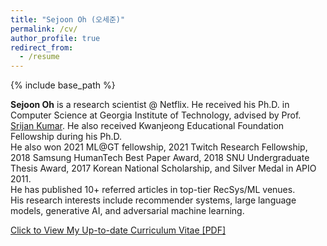 ```yaml
---
title: "Sejoon Oh (오세준)"
permalink: /cv/
author_profile: true
redirect_from:
  - /resume
---
```


{% include base_path %}

**Sejoon Oh** is a research scientist @ Netflix. He received his Ph.D. in Computer Science at Georgia Institute of Technology, advised by Prof. [Srijan Kumar](https://www.cc.gatech.edu/~srijan/).
He also received Kwanjeong Educational Foundation Fellowship during his Ph.D.  
He also won 2021 ML@GT fellowship, 2021 Twitch Research Fellowship, 2018 Samsung HumanTech Best Paper Award, 2018 SNU Undergraduate Thesis Award, 2017 Korean National Scholarship, and Silver Medal in APIO 2011.  
He has published 10+ referred articles in top-tier RecSys/ML venues.  
His research interests include recommender systems, large language models, generative AI, and adversarial machine learning. 

[Click to View My Up-to-date Curriculum Vitae [PDF]](https://github.com/sejoonoh/sejoonoh.github.io/blob/master/files/CV_Sejoon_Oh_Latest.pdf)

<!-- <embed src="http://lantaoyu.com/files/lantaoyu_cv.pdf" width="650" height="1800" type='application/pdf'> -->
